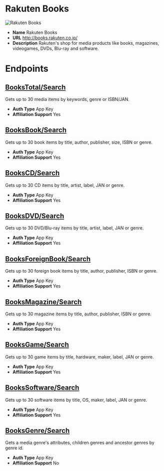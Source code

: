 # Rakuten Books

![Rakuten Books](https://media.antoniotajuelo.com/rakuten/service/logo/rakuten-ichiba.png)
* **Name** Rakuten Books
* **URL** http://books.rakuten.co.jp/
* **Description** Rakuten's shop for media products like books, magazines, videogames, DVDs, Blu-ray and software.

# Endpoints

## [BooksTotal/Search](RakutenBooks/BooksTotalSearch)
Gets up to 30 media items by keywords, genre or ISBN/JAN.
* **Auth Type** App Key
* **Affiliation Support** Yes

## [BooksBook/Search](RakutenBooks/BooksBookSearch)
Gets up to 30 book items by title, author, publisher, size, ISBN or genre.
* **Auth Type** App Key
* **Affiliation Support** Yes

## [BooksCD/Search](RakutenBooks/BooksCDSearch)
Gets up to 30 CD items by title, artist, label, JAN or genre.
* **Auth Type** App Key
* **Affiliation Support** Yes

## [BooksDVD/Search](RakutenBooks/BooksDVDSearch)
Gets up to 30 DVD/Blu-ray items by title, artist, label, JAN or genre.
* **Auth Type** App Key
* **Affiliation Support** Yes

## [BooksForeignBook/Search](RakutenBooks/BooksForeignBookSearch)
Gets up to 30 foreign book items by title, author, publisher, ISBN or genre.
* **Auth Type** App Key
* **Affiliation Support** Yes

## [BooksMagazine/Search](RakutenBooks/BooksMagazineSearch)
Gets up to 30 magazine items by title, author, publisher, ISBN or genre.
* **Auth Type** App Key
* **Affiliation Support** Yes

## [BooksGame/Search](RakutenBooks/BooksGameSearch)
Gets up to 30 game items by title, hardware, maker, label, JAN or genre.
* **Auth Type** App Key
* **Affiliation Support** Yes

## [BooksSoftware/Search](RakutenBooks/BooksSoftwareSearch)
Gets up to 30 software items by title, OS, maker, label, JAN or genre.
* **Auth Type** App Key
* **Affiliation Support** Yes

## [BooksGenre/Search](RakutenBooks/BooksGenreSearch)
Gets a media genre's attributes, children genres and ancestor genres by genre id.
* **Auth Type** App Key
* **Affiliation Support** No
